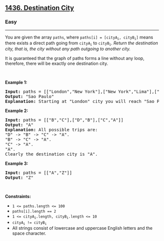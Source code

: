 <h2><a href="https://leetcode.com/problems/destination-city/">1436. Destination City</a></h2><h3>Easy</h3><hr><div data-immersive-translate-walked="0a40462f-d007-4e06-859e-7ce5150781ff"><p data-immersive-translate-walked="0a40462f-d007-4e06-859e-7ce5150781ff" data-immersive-translate-paragraph="1">You are given the array <code data-immersive-translate-walked="0a40462f-d007-4e06-859e-7ce5150781ff">paths</code>, where <code data-immersive-translate-walked="0a40462f-d007-4e06-859e-7ce5150781ff">paths[i] = [cityA<sub>i</sub>, cityB<sub>i</sub>]</code> means there exists a direct path going from <code data-immersive-translate-walked="0a40462f-d007-4e06-859e-7ce5150781ff">cityA<sub>i</sub></code> to <code data-immersive-translate-walked="0a40462f-d007-4e06-859e-7ce5150781ff">cityB<sub>i</sub></code>. <em data-immersive-translate-walked="0a40462f-d007-4e06-859e-7ce5150781ff">Return the destination city, that is, the city without any path outgoing to another city.</em></p>

<p data-immersive-translate-walked="0a40462f-d007-4e06-859e-7ce5150781ff" data-immersive-translate-paragraph="1">It is guaranteed that the graph of paths forms a line without any loop, therefore, there will be exactly one destination city.</p>

<p data-immersive-translate-walked="0a40462f-d007-4e06-859e-7ce5150781ff">&nbsp;</p>
<p data-immersive-translate-walked="0a40462f-d007-4e06-859e-7ce5150781ff"><strong class="example" data-immersive-translate-walked="0a40462f-d007-4e06-859e-7ce5150781ff" data-immersive-translate-paragraph="1">Example 1:</strong></p>

<pre><strong>Input:</strong> paths = [["London","New York"],["New York","Lima"],["Lima","Sao Paulo"]]
<strong>Output:</strong> "Sao Paulo" 
<strong>Explanation:</strong> Starting at "London" city you will reach "Sao Paulo" city which is the destination city. Your trip consist of: "London" -&gt; "New York" -&gt; "Lima" -&gt; "Sao Paulo".
</pre>

<p data-immersive-translate-walked="0a40462f-d007-4e06-859e-7ce5150781ff"><strong class="example" data-immersive-translate-walked="0a40462f-d007-4e06-859e-7ce5150781ff" data-immersive-translate-paragraph="1">Example 2:</strong></p>

<pre><strong>Input:</strong> paths = [["B","C"],["D","B"],["C","A"]]
<strong>Output:</strong> "A"
<strong>Explanation:</strong> All possible trips are:&nbsp;
"D" -&gt; "B" -&gt; "C" -&gt; "A".&nbsp;
"B" -&gt; "C" -&gt; "A".&nbsp;
"C" -&gt; "A".&nbsp;
"A".&nbsp;
Clearly the destination city is "A".
</pre>

<p data-immersive-translate-walked="0a40462f-d007-4e06-859e-7ce5150781ff"><strong class="example" data-immersive-translate-walked="0a40462f-d007-4e06-859e-7ce5150781ff" data-immersive-translate-paragraph="1">Example 3:</strong></p>

<pre><strong>Input:</strong> paths = [["A","Z"]]
<strong>Output:</strong> "Z"
</pre>

<p data-immersive-translate-walked="0a40462f-d007-4e06-859e-7ce5150781ff">&nbsp;</p>
<p data-immersive-translate-walked="0a40462f-d007-4e06-859e-7ce5150781ff"><strong data-immersive-translate-walked="0a40462f-d007-4e06-859e-7ce5150781ff" data-immersive-translate-paragraph="1">Constraints:</strong></p>

<ul data-immersive-translate-walked="0a40462f-d007-4e06-859e-7ce5150781ff">
	<li data-immersive-translate-walked="0a40462f-d007-4e06-859e-7ce5150781ff"><code data-immersive-translate-walked="0a40462f-d007-4e06-859e-7ce5150781ff">1 &lt;= paths.length &lt;= 100</code></li>
	<li data-immersive-translate-walked="0a40462f-d007-4e06-859e-7ce5150781ff"><code data-immersive-translate-walked="0a40462f-d007-4e06-859e-7ce5150781ff">paths[i].length == 2</code></li>
	<li data-immersive-translate-walked="0a40462f-d007-4e06-859e-7ce5150781ff"><code data-immersive-translate-walked="0a40462f-d007-4e06-859e-7ce5150781ff">1 &lt;= cityA<sub>i</sub>.length, cityB<sub>i</sub>.length &lt;= 10</code></li>
	<li data-immersive-translate-walked="0a40462f-d007-4e06-859e-7ce5150781ff"><code data-immersive-translate-walked="0a40462f-d007-4e06-859e-7ce5150781ff">cityA<sub>i</sub> != cityB<sub>i</sub></code></li>
	<li data-immersive-translate-walked="0a40462f-d007-4e06-859e-7ce5150781ff" data-immersive-translate-paragraph="1">All strings consist of lowercase and uppercase English letters and the space character.</li>
</ul>
</div>